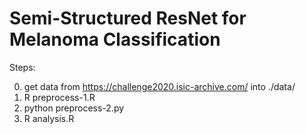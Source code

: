 # Semi-Structured ResNet for Melanoma Classification

Steps:

 0. get data from https://challenge2020.isic-archive.com/ into ./data/
 1. R preprocess-1.R
 2. python preprocess-2.py
 3. R analysis.R